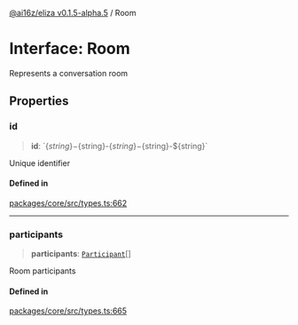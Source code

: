 [@ai16z/eliza v0.1.5-alpha.5](../index.md) / Room

# Interface: Room

Represents a conversation room

## Properties

### id

> **id**: \`$\{string\}-$\{string\}-$\{string\}-$\{string\}-$\{string\}\`

Unique identifier

#### Defined in

[packages/core/src/types.ts:662](https://github.com/roschler/eliza/blob/main/packages/core/src/types.ts#L662)

***

### participants

> **participants**: [`Participant`](Participant.md)[]

Room participants

#### Defined in

[packages/core/src/types.ts:665](https://github.com/roschler/eliza/blob/main/packages/core/src/types.ts#L665)
